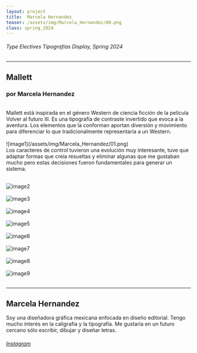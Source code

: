 ```yaml
---
layout: project
title:  Marcela Hernandez
teaser: /assets/img/Marcela_Hernandez/00.png
class: spring_2024
---
```

###### Type Electives Tipografías Display, Spring 2024 ######
---
## Mallett ##
### por Marcela Hernandez ###
<br>
Mallett está inspirada en el género Western de ciencia ficción de la película Volver al futuro III. Es una tipografía de contraste invertido que evoca a la aventura. Los elementos que la conforman aportan diversión y movimiento para diferenciar lo que tradicionalmente representaría a un Western.
<br><br>
![image1](/assets/img/Marcela_Hernandez/01.png)
<br>
Los caracteres de control tuvieron una evolución muy interesante, tuve que adaptar formas que creía resueltas y eliminar algunas que me gustaban mucho pero estas decisiones fueron fundamentales para generar un sistema. 
<br><br>

![image2](/assets/img/Marcela_Hernandez/02.png)
<br><br>
![image3](/assets/img/Marcela_Hernandez/03.png)
<br><br>
![image4](/assets/img/Marcela_Hernandez/04.png)
<br><br>
![image5](/assets/img/Marcela_Hernandez/05.png)
<br><br>
![image6](/assets/img/Marcela_Hernandez/06.png)
<br><br>
![image7](/assets/img/Marcela_Hernandez/07.png)
<br><br>
![image8](/assets/img/Marcela_Hernandez/08.png)
<br><br>
![image9](/assets/img/Marcela_Hernandez/09.png)
<br><br>

---
## Marcela Hernandez ##
Soy una diseñadora gráfica mexicana enfocada en diseño editorial. Tengo mucho interés en la caligrafía y la tipografía. Me gustaría en un futuro cercano sólo escribir, dibujar y diseñar letras. 
<br>
###### [Instagram](https://www.instagram.com/mahrce) ######
